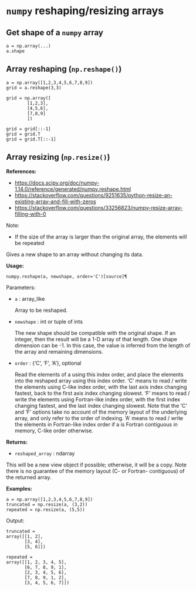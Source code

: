 # `numpy` reshaping/resizing arrays


## Get shape of a `numpy` array

~~~~
a = np.array(...)
a.shape
~~~~

## Array reshaping (`np.reshape()`)

~~~~
a = np.array([1,2,3,4,5,6,7,8,9])
grid = a.reshape(3,3)

grid = np.array([
        [1,2,3],
        [4,5,6],
        [7,8,9]
        ])

grid = grid[::-1]
grid = grid.T
grid = grid.T[::-1]
~~~~

## Array resizing (`np.resize()`)

**References:**
- https://docs.scipy.org/doc/numpy-1.14.0/reference/generated/numpy.reshape.html
- https://stackoverflow.com/questions/9251635/python-resize-an-existing-array-and-fill-with-zeros
- https://stackoverflow.com/questions/33256823/numpy-resize-array-filling-with-0

Note:
- If the size of the array is larger than the original array, the elements will be repeated


Gives a new shape to an array without changing its data.

**Usage:**

~~~~
numpy.reshape(a, newshape, order='C')[source]¶
~~~~

Parameters: 

- `a` : array_like

    Array to be reshaped.

- `newshape` : int or tuple of ints

    The new shape should be compatible with the original shape. If an integer, then the result will be a 1-D array of that length. One shape dimension can be -1. In this case, the value is inferred from the length of the array and remaining dimensions.

- `order` : {‘C’, ‘F’, ‘A’}, optional

    Read the elements of a using this index order, and place the elements into the reshaped array using this index order. ‘C’ means to read / write the elements using C-like index order, with the last axis index changing fastest, back to the first axis index changing slowest. ‘F’ means to read / write the elements using Fortran-like index order, with the first index changing fastest, and the last index changing slowest. Note that the ‘C’ and ‘F’ options take no account of the memory layout of the underlying array, and only refer to the order of indexing. ‘A’ means to read / write the elements in Fortran-like index order if a is Fortran contiguous in memory, C-like order otherwise.

**Returns:**

- `reshaped_array` : ndarray

This will be a new view object if possible; otherwise, it will be a copy. Note there is no guarantee
of the memory layout (C- or Fortran- contiguous) of the returned array.


**Examples:**

~~~~
a = np.array([1,2,3,4,5,6,7,8,9])
truncated = np.resize(a, (3,2))
repeated = np.resize(a, (5,5))
~~~~

Output:

~~~~
truncated =
array([[1, 2],
       [3, 4],
       [5, 6]])
~~~~

~~~~
repeated =
array([[1, 2, 3, 4, 5],
       [6, 7, 8, 9, 1],
       [2, 3, 4, 5, 6],
       [7, 8, 9, 1, 2],
       [3, 4, 5, 6, 7]])
~~~~


